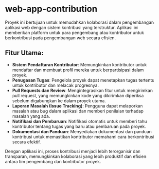 # web-app-contribution
<p>Proyek ini bertujuan untuk memudahkan kolaborasi dalam pengembangan aplikasi web dengan sistem kontribusi yang terstruktur. Aplikasi ini memberikan platform untuk para pengembang atau kontributor untuk berkontribusi pada pengembangan web secara efisien.</p>

## Fitur Utama:
- **Sistem Pendaftaran Kontributor**: Memungkinkan kontributor untuk mendaftar dan membuat profil mereka untuk berpartisipasi dalam proyek.
- **Penugasan Tugas**: Pengelola proyek dapat menetapkan tugas tertentu untuk kontributor dan melacak progresnya.
- **Pull Requests dan Review**: Mengintegrasikan fitur untuk mengirimkan pull request, yang memungkinkan kode yang dikirimkan diperiksa sebelum digabungkan ke dalam proyek utama.
- **Laporan Masalah (Issue Tracking)**: Pengguna dapat melaporkan masalah atau bug dalam aplikasi dan memberi penilaian terhadap masalah yang ada.
- **Notifikasi dan Pembaruan**: Notifikasi otomatis untuk memberi tahu kontributor tentang tugas yang baru atau pembaruan pada proyek.
- **Dokumentasi dan Panduan**: Menyediakan dokumentasi dan panduan kontribusi untuk memastikan kontributor memahami cara berkontribusi secara efektif.

<p>Dengan aplikasi ini, proses kontribusi menjadi lebih terorganisir dan transparan, memungkinkan kolaborasi yang lebih produktif dan efisien antara tim pengembang dan kontributor proyek.</p>
